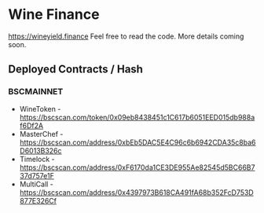 # Wine Finance

https://wineyield.finance Feel free to read the code. More details coming soon.

## Deployed Contracts / Hash

### BSCMAINNET

- WineToken - https://bscscan.com/token/0x09eb8438451c1C617b6051EED015db988af6Df2A
- MasterChef - https://bscscan.com/address/0xbEb5DAC5E4C96c6b6942CDA35c8ba6D6013B326c
- Timelock - https://bscscan.com/address/0xF6170da1CE3DE955Ae82545d5BC66B737d757e1F
- MultiCall - https://bscscan.com/address/0x4397973B618CA491fA68b352FcD753D877E326Cf